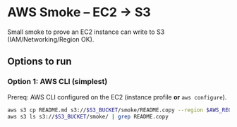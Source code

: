 # AWS Smoke – EC2 → S3

Small smoke to prove an EC2 instance can write to S3 (IAM/Networking/Region OK).

## Options to run

### Option 1: AWS CLI (simplest)
Prereq: AWS CLI configured on the EC2 (instance profile **or** `aws configure`).

```bash
aws s3 cp README.md s3://$S3_BUCKET/smoke/README.copy --region $AWS_REGION
aws s3 ls s3://$S3_BUCKET/smoke/ | grep README.copy
